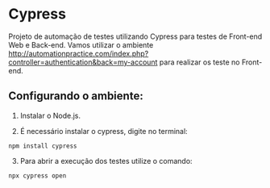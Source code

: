 # Cypress

Projeto de automação de testes utilizando Cypress para testes de Front-end Web e Back-end. Vamos utilizar o ambiente http://automationpractice.com/index.php?controller=authentication&back=my-account para realizar os teste no Front-end.

## Configurando o ambiente:

1. Instalar o Node.js.

2. É necessário instalar o cypress, digite no terminal: 
```
npm install cypress
```
3. Para abrir a execução dos testes utilize o comando:
```
npx cypress open
```
